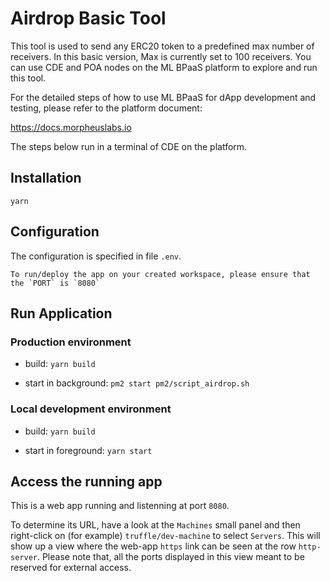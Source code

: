 # Airdrop Basic Tool

This tool is used to send any ERC20 token to a predefined max number of receivers.
In this basic version, Max is currently set to 100 receivers. You can use CDE and POA nodes on the ML BPaaS platform to explore and run this tool.

For the detailed steps of how to use ML BPaaS for dApp development and testing, please refer to the platform document:

https://docs.morpheuslabs.io

The steps below run in a terminal of CDE on the platform.

## Installation 

`yarn`

## Configuration

The configuration is specified in file `.env`.

```
To run/deploy the app on your created workspace, please ensure that the `PORT` is `8080`
```

## Run Application

### Production environment

  - build: `yarn build`

  - start in background: `pm2 start pm2/script_airdrop.sh`

### Local development environment

  - build: `yarn build`

  - start in foreground: `yarn start`

## Access the running app

This is a web app running and listenning at port `8080`.

To determine its URL, have a look at the `Machines` small panel and then right-click on (for example) `truffle/dev-machine` to select `Servers`. This will show up a view where the web-app `https` link can be seen at the
row `http-server`. Please note that, all the ports displayed in this view meant to be reserved for external access.

